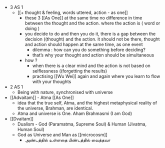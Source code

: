 - 3 AS 1 
    - [[+ thought & feeling, words uttered, action - as one]]
        - these 3 [[As One]] at the same time no difference in time between the thought and the action. where the action is ( word or doing )
        - you decide to do and then you do it, there is a gap between the decision ((thought) and the action. it should not be there, thought and action should happen at the same time, as one event
            - dilemma : how can you do something before deciding? 
            - that’s why your thought and action should be simultaneous
        - how ? 
            - when there is a clear mind and the action is not based on selflessness ((forgetting the results)
            - practising [[Wu Wei]] again and again where you learn to flow with your thoughts
- 2 AS 1
    - Being with nature, synchronised with universe
- [[Advaitam]] - Atma [[As One]]
    - idea that the true self, Atma, and the highest metaphysical reality of the universe, Brahman, are identical.
    - Atma and universe is One. Aham Brahmasmi (I am God)
- [[Dvaitam]]
    - Dualism - God (Paramatma, Supreme Soul) & Human (Jivatma, Human Soul)
    - God as Universe and Man as [[microcosm]]
        - அண்டத்தில் உள்ளதை பிண்டத்தில் வைத்தவா
